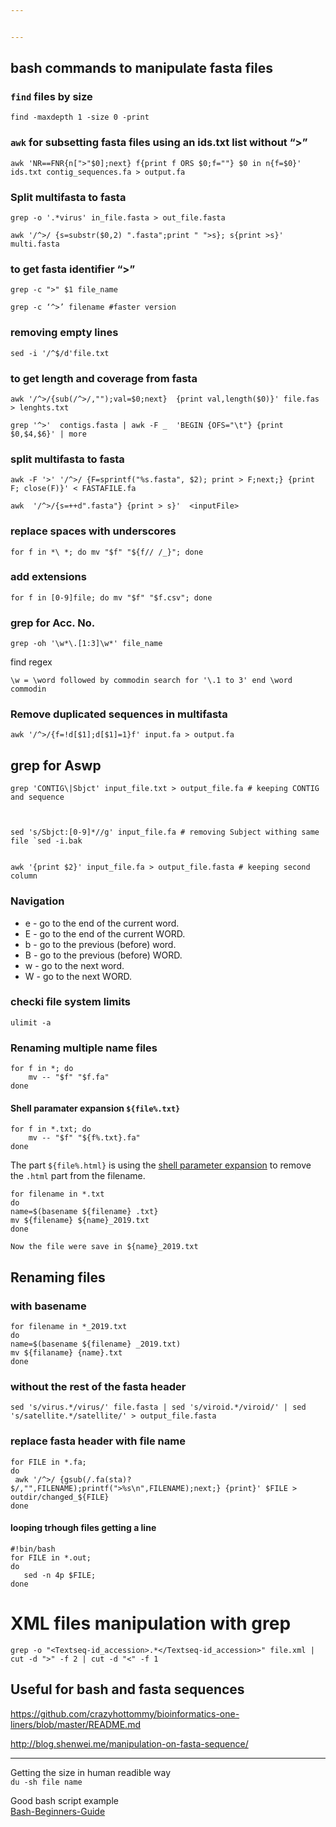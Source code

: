 ```yaml
---


---
```


<h2 id="bash-commands-to-manipulate-fasta-files">bash commands to manipulate fasta files</h2>
<h3 id="find-files-by-size"><code>find</code> files by size</h3>
<pre class=" language-bash"><code class="prism  language-bash"><span class="token function">find</span> -maxdepth 1 -size 0 -print
</code></pre>
<h3 id="awk-for-subsetting-fasta-files-using-an-ids.txt-list-without-"><code>awk</code> for subsetting fasta files using an ids.txt list without “&gt;”</h3>
<pre class=" language-bash"><code class="prism  language-bash"><span class="token function">awk</span> <span class="token string">'NR==FNR{n["&gt;"<span class="token variable">$0</span>];next} f{print f ORS <span class="token variable">$0</span>;f=""} <span class="token variable">$0</span> in n{f=<span class="token variable">$0</span>}'</span> ids.txt contig_sequences.fa <span class="token operator">&gt;</span> output.fa
</code></pre>
<h3 id="split-multifasta-to-fasta">Split multifasta to fasta</h3>
<pre class=" language-bash"><code class="prism  language-bash"><span class="token function">grep</span> -o <span class="token string">'.*virus'</span> in_file.fasta <span class="token operator">&gt;</span> out_file.fasta
</code></pre>
<pre class=" language-bash"><code class="prism  language-bash"><span class="token function">awk</span> <span class="token string">'/^&gt;/ {s=substr(<span class="token variable">$0</span>,2) ".fasta";print " "&gt;s}; s{print &gt;s}'</span> multi.fasta
</code></pre>
<h3 id="to-get-fasta-identifier-">to get fasta identifier “&gt;”</h3>
<pre class=" language-bash"><code class="prism  language-bash"><span class="token function">grep</span> -c <span class="token string">"&gt;"</span> <span class="token variable">$1</span> file_name
</code></pre>
<pre><code>grep -c ‘^&gt;’ filename #faster version
</code></pre>
<h3 id="removing-empty-lines">removing empty lines</h3>
<pre class=" language-bash"><code class ="prism language-bash"><span class="token function">sed</span> -i <span class"token string">'/^$/d'</span>file.txt
</code></pre>
<h3 id="to-get-length-and-coverage-from-fasta">to get length and coverage from fasta</h3>
<pre class=" language-bash"><code class="prism  language-bash"><span class="token function">awk</span> <span class="token string">'/^&gt;/{sub(/^&gt;/,"");val=<span class="token variable">$0</span>;next}  {print val,length(<span class="token variable">$0</span>)}'</span> file.fas <span class="token operator">&gt;</span> lenghts.txt
</code></pre>
<pre class=" language-bash"><code class="prism  language-bash"><span class="token function">grep</span> <span class="token string">'^&gt;'</span>  contigs.fasta <span class="token operator">|</span> <span class="token function">awk</span> -F _  <span class="token string">'BEGIN {OFS="\t"} {print <span class="token variable">$0</span>,<span class="token variable">$4</span>,<span class="token variable">$6</span>}'</span> <span class="token operator">|</span> <span class="token function">more</span>
</code></pre>
<h3 id="split-multifasta-to-fasta-1">split multifasta to fasta</h3>
<pre class=" language-bash"><code class="prism  language-bash"><span class="token function">awk</span> -F <span class="token string">'&gt;'</span> <span class="token string">'/^&gt;/ {F=sprintf("%s.fasta", <span class="token variable">$2</span>); print &gt; F;next;} {print F; close(F)}'</span> <span class="token operator">&lt;</span> FASTAFILE.fa
</code></pre>
<pre><code>awk  '/^&gt;/{s=++d".fasta"} {print &gt; s}'  &lt;inputFile&gt;
</code></pre>
<h3 id="replace-spaces-with-underscores">replace spaces with underscores</h3>
<pre class=" language-bash"><code class="prism  language-bash"><span class="token keyword">for</span> f <span class="token keyword">in</span> *\ *<span class="token punctuation">;</span> <span class="token keyword">do</span> <span class="token function">mv</span> <span class="token string">"<span class="token variable">$f</span>"</span> <span class="token string">"<span class="token variable">${f// /_}</span>"</span><span class="token punctuation">;</span> <span class="token keyword">done</span>
</code></pre>
<h3 id="add-extensions">add extensions</h3>
<pre class=" language-bash"><code class="prism  language-bash"><span class="token keyword">for</span> f <span class="token keyword">in</span> <span class="token punctuation">[</span>0-9<span class="token punctuation">]</span>file<span class="token punctuation">;</span> <span class="token keyword">do</span> <span class="token function">mv</span> <span class="token string">"<span class="token variable">$f</span>"</span> <span class="token string">"<span class="token variable">$f</span>.csv"</span><span class="token punctuation">;</span> <span class="token keyword">done</span>
</code></pre>
<h3 id="grep-for-acc.-no.">grep for Acc. No.</h3>
<pre class=" language-bash"><code class="prism  language-bash"><span class="token function">grep</span> -oh <span class="token string">'\w*\.[1:3]\w*'</span> file_name
</code></pre>
<p>find regex</p>
<pre><code>\w = \word followed by commodin search for '\.1 to 3' end \word commodin 
</code></pre>
<h3 id="remove-duplicated-sequences-in-multifasta">Remove duplicated sequences in multifasta</h3>
<pre class=" language-bash"><code class="prism  language-bash"><span class="token function">awk</span> <span class="token string">'/^&gt;/{f=!d[<span class="token variable">$1</span>];d[<span class="token variable">$1</span>]=1}f'</span> input.fa <span class="token operator">&gt;</span> output.fa
</code></pre>
<h2 id="grep-for-aswp">grep for Aswp</h2>
<pre class=" language-bash"><code class="prism  language-bash"><span class="token function">grep</span> <span class="token string">'CONTIG\|Sbjct'</span> input_file.txt <span class="token operator">&gt;</span> output_file.fa <span class="token comment"># keeping CONTIG and sequence</span>

</code></pre>
<pre><code>sed 's/Sbjct:[0-9]*//g' input_file.fa # removing Subject withing same file `sed -i.bak

</code></pre>
<pre><code>awk '{print $2}' input_file.fa &gt; output_file.fasta # keeping second column
</code></pre>
<h3 id="navigation">Navigation</h3>
<ul>
<li>e - go to the end of the current word.</li>
<li>E - go to the end of the current WORD.</li>
<li>b - go to the previous (before) word.</li>
<li>B - go to the previous (before) WORD.</li>
<li>w - go to the next word.</li>
<li>W - go to the next WORD.</li>
</ul>
<h3 id="checki-file-system-limits">checki file system limits</h3>
<pre><code>ulimit -a
</code></pre>
<h3 id="renaming-multiple-name-files">Renaming multiple name files</h3>
<pre class=" language-bash"><code class="prism  language-bash"><span class="token keyword">for</span> f <span class="token keyword">in</span> *<span class="token punctuation">;</span> <span class="token keyword">do</span> 
    <span class="token function">mv</span> -- <span class="token string">"<span class="token variable">$f</span>"</span> <span class="token string">"<span class="token variable">$f</span>.fa"</span>
<span class="token keyword">done</span>
</code></pre>
<h4 id="shell-paramater-expansion--file.txt">Shell paramater expansion  <code>${file%.txt}</code></h4>
<pre class=" language-bash"><code class="prism  language-bash"><span class="token keyword">for</span> f <span class="token keyword">in</span> *.txt<span class="token punctuation">;</span> <span class="token keyword">do</span> 
    <span class="token function">mv</span> -- <span class="token string">"<span class="token variable">$f</span>"</span> <span class="token string">"<span class="token variable">${f%.txt}</span>.fa"</span>
<span class="token keyword">done</span>
</code></pre>
<p>The part <code>${file%.html}</code> is using the <a href="https://www.gnu.org/software/bash/manual/html_node/Shell-Parameter-Expansion.html">shell parameter expansion</a> to remove the <code>.html</code> part from the filename.</p>
<pre class=" language-bash"><code class="prism  language-bash"><span class="token keyword">for</span> filename <span class="token keyword">in</span> *.txt
<span class="token keyword">do</span>
name<span class="token operator">=</span><span class="token punctuation">$(</span>basename <span class="token variable">${filename}</span> .txt<span class="token punctuation">}</span>
<span class="token function">mv</span> <span class="token variable">${filename}</span> <span class="token variable">${name}</span>_2019.txt
<span class="token keyword">done</span>
</code></pre>
<p><code>Now the file were save in ${name}_2019.txt</code></p>
<h2 id="renaming-files">Renaming files</h2>
<h3 id="with-basename">with basename</h3>
<pre class=" language-bash"><code class="prism  language-bash"><span class="token keyword">for</span> filename <span class="token keyword">in</span> *_2019.txt
<span class="token keyword">do</span>
name<span class="token operator">=</span><span class="token variable"><span class="token variable">$(</span><span class="token function">basename</span> $<span class="token punctuation">{</span>filename<span class="token punctuation">}</span> _2019.txt<span class="token variable">)</span></span>
<span class="token function">mv</span> <span class="token variable">${filaname}</span> <span class="token punctuation">{</span>name<span class="token punctuation">}</span>.txt
<span class="token keyword">done</span>
</code></pre>
<h3 id="without-the-rest-of-the-fasta-header">without the rest of the fasta header</h3>
<pre class=" language-bash"><code class="prism  language-bash"><span class="token function">sed</span> <span class="token string">'s/virus.*/virus/'</span> file.fasta <span class="token operator">|</span> <span class="token function">sed</span> <span class="token string">'s/viroid.*/viroid/'</span> <span class="token operator">|</span> <span class="token function">sed</span> <span class="token string">'s/satellite.*/satellite/'</span> <span class="token operator">&gt;</span> output_file.fasta
</code></pre>
<h3 id="replace-fasta-header-with-file-name">replace fasta header with file name</h3>
<pre class=" language-bash"><code class="prism  language-bash"><span class="token keyword">for</span> FILE <span class="token keyword">in</span> *.fa<span class="token punctuation">;</span>
<span class="token keyword">do</span>
 <span class="token function">awk</span> <span class="token string">'/^&gt;/ {gsub(/.fa(sta)?$/,"",FILENAME);printf("&gt;%s\n",FILENAME);next;} {print}'</span> <span class="token variable">$FILE</span> <span class="token operator">&gt;</span> outdir/changed_<span class="token variable">${FILE}</span>
<span class="token keyword">done</span>
</code></pre>
<h4 id="looping-trhough-files-getting-a-line">looping trhough files getting a line</h4>
<pre class=" language-bash"><code class="prism  language-bash"><span class="token comment">#!bin/bash</span>
<span class="token keyword">for</span> FILE <span class="token keyword">in</span> *.out<span class="token punctuation">;</span>
<span class="token keyword">do</span>
   <span class="token function">sed</span> -n 4p <span class="token variable">$FILE</span><span class="token punctuation">;</span>
<span class="token keyword">done</span>
</code></pre>
<h1 id="xml-files-manipulation-with-grep">XML files manipulation with grep</h1>
<pre class=" language-bash"><code class="prism  language-bash"><span class="token function">grep</span> -o <span class="token string">"&lt;Textseq-id_accession&gt;.*&lt;/Textseq-id_accession&gt;"</span> file.xml <span class="token operator">|</span> <span class="token function">cut</span> -d <span class="token string">"&gt;"</span> -f 2 <span class="token operator">|</span> <span class="token function">cut</span> -d <span class="token string">"&lt;"</span> -f 1
</code></pre>
<h2 id="useful-for-bash-and-fasta-sequences">Useful for bash and fasta sequences</h2>
<p><a href="https://github.com/crazyhottommy/bioinformatics-one-liners/blob/master/README.md">https://github.com/crazyhottommy/bioinformatics-one-liners/blob/master/README.md</a></p>
<p><a href="http://blog.shenwei.me/manipulation-on-fasta-sequence/">http://blog.shenwei.me/manipulation-on-fasta-sequence/</a></p>
<hr>
<p>Getting the size in human readible way<br>
<code>du -sh file name</code></p>
<p>Good bash script example<br>
<a href="https://www.tldp.org/LDP/Bash-Beginners-Guide/html/sect_01_05.html">Bash-Beginners-Guide</a></p>

